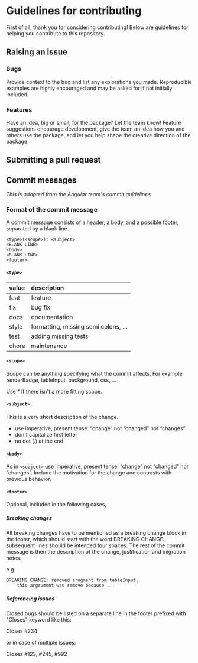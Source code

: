 # Guidelines for contributing

First of all, thank you for considering contributing! Below are guidelines for helping you contribute to this repository. 

## Raising an issue

### Bugs

Provide context to the bug and list any explorations you made. Reproducible examples are highly encouraged and may be asked for if not initially included.

### Features

Have an idea, big or small, for the package? Let the team know! Feature suggestions encourage development, give the team an idea how you and others use the package, and let you help shape the creative direction of the package.  

## Submitting a pull request

## Commit messages

*This is adapted from the Angular team's commit guidelines*

### Format of the commit message

A commit message consists of a header, a body, and a possible footer, separated by a blank line.

```
<type>(<scope>): <subject>
<BLANK LINE>
<body>
<BLANK LINE>
<footer>
```

#### `<type>`

| value  | description |
| :----- | :----------- |
| feat  | feature |
| fix   | bug fix |
| docs  | documentation |
| style | formatting, missing semi colons, … |
| test  | adding missing tests |
| chore | maintenance |

#### `<scope>`

Scope can be anything specifying what the commit affects. For example renderBadge, tableInput, background, css, ...

Use * if there isn't a more fitting scope.

#### `<subject>`

This is a very short description of the change. 

* use imperative, present tense: “change” not “changed” nor “changes” 
* don't capitalize first letter
* no dot (.) at the end

#### `<body>`

As in `<subject>` use imperative, present tense: “change” not “changed” nor “changes”. Include the motivation for the change and contrasts with previous behavior.

#### `<footer>`

Optional, included in the following cases, 

##### Breaking changes

All breaking changes have to be mentioned as a breaking change block in the footer, which should start with the word BREAKING CHANGE:, subsequent lines should be intended four spaces. The rest of the commit message is then the description of the change, justification and migration notes. 

e.g.
```
BREAKING CHANGE: removed arugment from tableInput,
    this argrument was remove because ...
```

##### Referencing issues

Closed bugs should be listed on a separate line in the footer prefixed with "Closes" keyword like this:

Closes #234

or in case of multiple issues:

Closes #123, #245, #992
